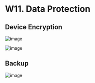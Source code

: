 
# W11. Data Protection

## Device Encryption
  ![image](https://github.com/user-attachments/assets/52103fd3-e89e-4080-b2d3-5a0bcd310d4c)


  ![image](https://github.com/user-attachments/assets/0d6f48a4-1f4a-436b-a1b9-2faa71cd761d)


## Backup

  ![image](https://github.com/user-attachments/assets/03027ef5-5a00-4326-a849-ce2090c1428f)

